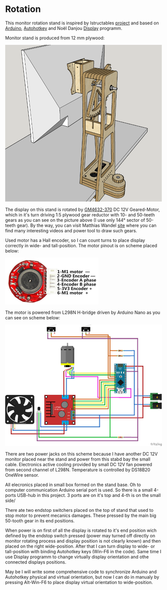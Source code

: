 # Rotation
This monitor rotation stand is inspired by Istructables <a href="https://www.instructables.com/id/Motorized-Sit-or-Stand-Landscape-or-Portrait-Monit/">project</a> and based on <a href="https://www.arduino.cc/">Arduino</a>, <a href="https://www.autohotkey.com/">Autohotkey</a> and Noël Danjou <a href="http://noeld.com/programs.asp?cat=misc#Display">Display</a> programm.

Monitor stand is produced from 12 mm plywood:

<img width="600" src="/Pictures/Stand.png">

The display on this stand is rotated by <a href="https://www.aliexpress.com/item/DC-12V-30RPM-High-torque-Turbo-Encoder-Motor-Worm-Geared-Motor-Reducer-Motor-GM4632-370/32891279814.html">GM4632-370</a> DC 12V Geared-Motor, which in it's turn driving 1:5 plywood gear reductor with 10- and 50-teeth gears as you can see on the picture above (I use only 144&deg; sector of 50-teeth gear). By the way, you can visit Matthias Wandel <a href="http://www.woodgears.ca/">site</a> where you can find many interesting videos and power tool to draw such gears.

Used motor has a Hall encoder, so I can count turns to place display correctly in wide- and tall-position. The motor pinout is on scheme placed below:

<img width="300" height="150" src="/Pictures/pinout.png">

The motor is powered from L298N H-bridge driven by Arduino Nano as you can see on scheme below:

<img width="600" src="/Pictures/scheme_bb.png">

There are two power jacks on this scheme because I have another DC 12V monitor placed near the stand and power from this stabd bay the small cable. Electronics active cooling provided by small DC 12V fan powered from second channel of L298N. Temperature is controlled by DS18B20 OneWire sensor.

All elecronics placed in small box formed on the stand base. Oh to computer communication Arduino serial port is used. So there is a small 4-ports USB-hub in this project. 3 ports are on it's top and 4-th is on the small side/

There ate two endstop switchers placed on the top of stand that used to stop motor to prevent mecanics damages. These pressed by the main big 50-tooth gear in its end positions.

When power is on first of all the display is rotated to it's end position wich defined by the endstop switch pressed (power may turned off directly on monitor rotating process and display position is not clearly known) and then placed on the right wide-position. After that I can turn display to wide- or tall-position with binding Autohotkey keys (Win-F6 in the code). Same time I use Display programm to change virtually display orientation and othe connected displays positions.

May be I will write some comprehensive code to synchronize Arduino and Autohotkey physical and virtual orientation, but now I can do in manualy by pressing Alt-Win-F6 to place display virtual orientation to wide-position.
